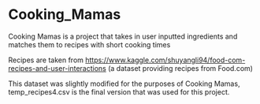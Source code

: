 # Cooking_Mamas
Cooking Mamas is a project that takes in user inputted ingredients and matches them to recipes with short cooking times

Recipes are taken from https://www.kaggle.com/shuyangli94/food-com-recipes-and-user-interactions (a dataset providing recipes from Food.com)

This dataset was slightly modified for the purposes of Cooking Mamas, temp_recipes4.csv is the final version that was used for this project.
